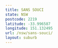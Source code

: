 ```yaml
---
title: SANS SOUCI
state: NSW
postcode: 2219
latitude: -33.996587
longitude: 151.132495
url: /nsw/sans-souci/
layout: suburb
---
```

